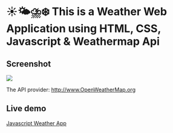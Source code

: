 # ☀️🌤⛈❄️ This is a Weather Web Application using HTML, CSS, Javascript & Weathermap Api

## Screenshot
<img src="https://github.com/JuhiPathak23/Web-Development/assets/73741643/20012d7f-aea9-4a0c-83d8-2f4a59bb8f5e">

The API provider: http://www.OpenWeatherMap.org

## Live demo
[Javascript Weather App](https://JuhiPathak23.github.io/Web-Development/Weather-App/)
